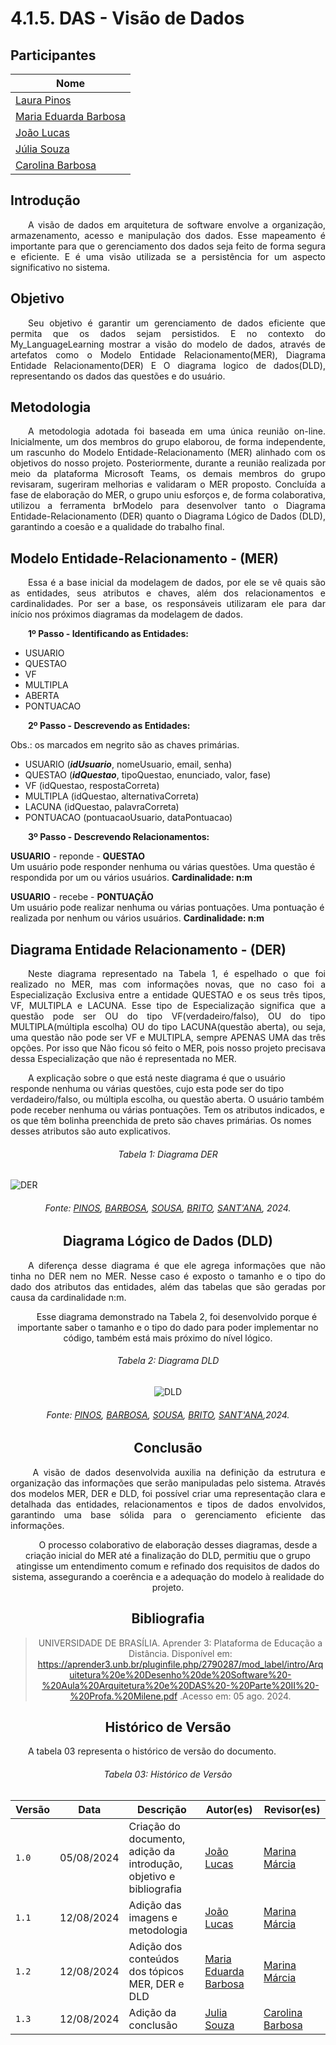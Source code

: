 # **4.1.5. DAS - Visão de Dados**

## Participantes

| Nome                                                        |
| ----------------------------------------------------------- |
| [Laura Pinos](https://github.com/laurapinos)                |
| [Maria Eduarda Barbosa](https://github.com/Madu01)          |
| [João Lucas](https://github.com/Jlmsousa)                   |
| [Júlia Souza](https://github.com/JuliaSSouza)               |
| [Carolina Barbosa](https://github.com/CarolinaBarb)         |

## **Introdução**

<p align="justify">
&emsp;&emsp;A visão de dados em arquitetura de software envolve a organização, armazenamento, acesso e manipulação dos dados. Esse mapeamento é importante para que o gerenciamento dos dados seja feito de forma segura e eficiente. E é uma visão utilizada se a persistência for um aspecto significativo no sistema.
</p> 

## **Objetivo**

<p align="justify">
&emsp;&emsp;Seu objetivo é garantir um gerenciamento de dados eficiente que permita que os dados sejam persistidos. E no contexto do My_LanguageLearning mostrar a visão do modelo de dados, através de artefatos como o Modelo Entidade Relacionamento(MER), Diagrama Entidade Relacionamento(DER) E O diagrama logico de dados(DLD), representando os dados das questões e do usuário.
</p>

## **Metodologia**

<p align="justify">
&emsp;&emsp;A metodologia adotada foi baseada em uma única reunião on-line. Inicialmente, um dos membros do grupo elaborou, de forma independente, um rascunho do Modelo Entidade-Relacionamento (MER) alinhado com os objetivos do nosso projeto. Posteriormente, durante a reunião realizada por meio da plataforma Microsoft Teams, os demais membros do grupo revisaram, sugeriram melhorias e validaram o MER proposto. Concluída a fase de elaboração do MER, o grupo uniu esforços e, de forma colaborativa, utilizou a ferramenta brModelo para desenvolver tanto o Diagrama Entidade-Relacionamento (DER) quanto o Diagrama Lógico de Dados (DLD), garantindo a coesão e a qualidade do trabalho final.
</p>

## **Modelo Entidade-Relacionamento - (MER)**

<p align="justify">
&emsp;&emsp;Essa é a base inicial da modelagem de dados, por ele se vê quais são as entidades, seus atributos e chaves, além dos relacionamentos e cardinalidades. Por ser a base, os responsáveis utilizaram ele para dar início nos próximos diagramas da modelagem de dados.
</p>

<p align="justify">
&emsp;&emsp;<b>1º Passo - Identificando as Entidades:</b>

- USUARIO
- QUESTAO 
- VF 
- MULTIPLA
- ABERTA
- PONTUACAO
  
&emsp;&emsp;<b>2º Passo - Descrevendo as Entidades:</b>

Obs.: os marcados em negrito são as chaves primárias. 

- USUARIO (_**idUsuario**_, nomeUsuario, email, senha) 
- QUESTAO (_**idQuestao**_, tipoQuestao, enunciado, valor, fase) 
- VF (idQuestao, respostaCorreta)
- MULTIPLA (idQuestao, alternativaCorreta)
- LACUNA (idQuestao, palavraCorreta)
- PONTUACAO (pontuacaoUsuario, dataPontuacao)
  
&emsp;&emsp;<b>3º Passo - Descrevendo Relacionamentos:</b>

<b>USUARIO</b> - reponde - <b>QUESTAO</b> 
<br>
Um usuário pode responder nenhuma ou várias questões. Uma questão é respondida por um ou vários usuários. <b>Cardinalidade: n:m</b>

<b>USUARIO</b> - recebe - <b>PONTUAÇÃO</b> 
<br>
Um usuário pode realizar nenhuma ou várias pontuações. Uma pontuação é realizada por nenhum ou vários usuários. <b>Cardinalidade: n:m</b>

</p>

## **Diagrama Entidade Relacionamento - (DER)**

<p align="justify">
&emsp;&emsp;Neste diagrama representado na Tabela 1, é espelhado o que foi realizado no MER, mas com informações novas, que no caso foi a Especialização Exclusiva entre a entidade QUESTAO e os seus três tipos, VF, MULTIPLA e LACUNA. Esse tipo de Especialização significa que a questão pode ser OU do tipo VF(verdadeiro/falso), OU do tipo MULTIPLA(múltipla escolha) OU do tipo LACUNA(questão aberta), ou seja, uma questão não pode ser VF e MULTIPLA, sempre APENAS UMA das três opções. Por isso que Não ficou só feito o MER, pois nosso projeto precisava dessa Especialização que não é representada no MER.

&emsp;&emsp;A explicação sobre o que está neste diagrama é que o usuário responde nenhuma ou várias questões, cujo esta pode ser do tipo verdadeiro/falso, ou múltipla escolha, ou questão aberta. O usuário também pode receber nenhuma ou várias pontuações. Tem os atributos indicados, e os que têm bolinha preenchida de preto são chaves primárias. Os nomes desses atributos são auto explicativos.
</p>

<h6 align="center">Tabela 1: Diagrama DER</h6>
  
![DER](./img/diag-conceitual.png)
<div align="center">

<div>
    <h6 align="center">Fonte:  
        <a href="https://github.com/laurapinos">PINOS</a>, 
        <a href="https://github.com/Madu01">BARBOSA</a>, 
        <a href="https://github.com/Jlmsousa">SOUSA</a>, 
        <a href="https://github.com/CarolinaBarb">BRITO</a>,
        <a href="https://github.com/JuliaSSouza">SANT'ANA</a>, 2024.
    </h6>
</div>


## **Diagrama Lógico de Dados (DLD)**

<p align="justify">
&emsp;&emsp;A diferença desse diagrama é que ele agrega informações que não tinha no DER nem no MER. Nesse caso é exposto o tamanho e o tipo do dado dos atributos das entidades, além das tabelas que são geradas por causa da cardinalidade n:m. 

&emsp;&emsp;Esse diagrama demonstrado na Tabela 2, foi desenvolvido porque é importante saber o tamanho e o tipo do dado para poder implementar no código, também está mais próximo do nível lógico.      
</p>

<h6 align="center">Tabela 2: Diagrama DLD</h6>

![DLD](./img/diag-logico.png)

<div>
    <h6 align="center">Fonte:  
        <a href="https://github.com/laurapinos">PINOS</a>, 
        <a href="https://github.com/Madu01">BARBOSA</a>, 
        <a href="https://github.com/Jlmsousa">SOUSA</a>, 
        <a href="https://github.com/CarolinaBarb">BRITO</a>,
        <a href="https://github.com/JuliaSSouza">SANT'ANA</a>,2024.
    </h6>
</div>


## **Conclusão**
<p align="justify">
&emsp;&emsp; A visão de dados desenvolvida auxilia na definição da estrutura e organização das informações que serão manipuladas pelo sistema. Através dos modelos MER, DER e DLD, foi possível criar uma representação clara e detalhada das entidades, relacionamentos e tipos de dados envolvidos, garantindo uma base sólida para o gerenciamento eficiente das informações. 

&emsp;&emsp; O processo colaborativo de elaboração desses diagramas, desde a criação inicial do MER até a finalização do DLD, permitiu que o grupo atingisse um entendimento comum e refinado dos requisitos de dados do sistema, assegurando a coerência e a adequação do modelo à realidade do projeto. 
</p>

## **Bibliografia**

> UNIVERSIDADE DE BRASÍLIA. Aprender 3: Plataforma de Educação a Distância. Disponível em:
https://aprender3.unb.br/pluginfile.php/2790287/mod_label/intro/Arquitetura%20e%20Desenho%20de%20Software%20-%20Aula%20Arquitetura%20e%20DAS%20-%20Parte%20II%20-%20Profa.%20Milene.pdf .Acesso em: 05 ago. 2024.

## **Histórico de Versão**
<p align="justify">
&emsp;&emsp;A tabela 03 representa o histórico de versão do documento.
</p>

<h6 align="center">Tabela 03: Histórico de Versão</h6>
<div align="center">

| Versão | Data       | Descrição            | Autor(es)                                           | Revisor(es) |
| ------ | ---------- | -------------------- | --------------------------------------------------- | ----------- |
| `1.0`  | 05/08/2024 | Criação do documento, adição da introdução, objetivo e bibliografia |[João Lucas](https://github.com/Jlmsousa) | [Marina Márcia](https://github.com/The-Boss-Nina)    |
| `1.1`  | 12/08/2024 | Adição das imagens e metodologia |[João Lucas](https://github.com/Jlmsousa) | [Marina Márcia](https://github.com/The-Boss-Nina)    |
| `1.2`  | 12/08/2024 | Adição dos conteúdos dos tópicos MER, DER e DLD  | [Maria Eduarda Barbosa](https://github.com/Madu01) | [Marina Márcia](https://github.com/The-Boss-Nina)    |
| `1.3`  | 12/08/2024 | Adição da conclusão  | [Julia Souza](https://github.com/JuliaSSouza)| [Carolina Barbosa](https://github.com/CarolinaBarb)   |

